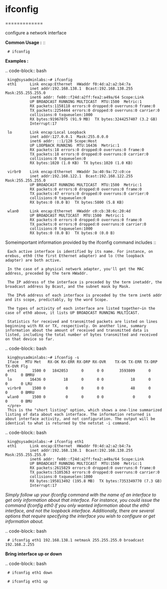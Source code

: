 # ifconfig
=============

configure a network interface


**Common Usage :**  ::

     # ifconfig


**Examples :**

.. code-block:: bash

     king@sysadminlabs:~# ifconfig
     eth1      Link encap:Ethernet  HWaddr f0:4d:a2:a2:b4:7a  
               inet addr:192.168.138.1  Bcast:192.168.138.255  Mask:255.255.255.0
               inet6 addr: fe80::f24d:a2ff:fea2:a49a/64 Scope:Link
               UP BROADCAST RUNNING MULTICAST  MTU:1500  Metric:1
               RX packets:1158118 errors:0 dropped:0 overruns:0 frame:0
               TX packets:2254444 errors:0 dropped:0 overruns:0 carrier:0
               collisions:0 txqueuelen:1000 
               RX bytes:91967075 (91.9 MB)  TX bytes:3244257407 (3.2 GB)
               Interrupt:17 

     lo        Link encap:Local Loopback  
               inet addr:127.0.0.1  Mask:255.0.0.0
               inet6 addr: ::1/128 Scope:Host
               UP LOOPBACK RUNNING  MTU:16436  Metric:1
               RX packets:18 errors:0 dropped:0 overruns:0 frame:0
               TX packets:18 errors:0 dropped:0 overruns:0 carrier:0
               collisions:0 txqueuelen:0 
               RX bytes:1020 (1.0 KB)  TX bytes:1020 (1.0 KB)

     virbr0    Link encap:Ethernet  HWaddr 3a:40:9a:72:c0:ce  
               inet addr:192.168.122.1  Bcast:192.168.122.255  Mask:255.255.255.0
               UP BROADCAST RUNNING MULTICAST  MTU:1500  Metric:1
               RX packets:0 errors:0 dropped:0 overruns:0 frame:0
               TX packets:47 errors:0 dropped:0 overruns:0 carrier:0
               collisions:0 txqueuelen:0 
               RX bytes:0 (0.0 B)  TX bytes:5800 (5.8 KB)

     wlan0     Link encap:Ethernet  HWaddr c0:cb:38:6c:20:4d  
               UP BROADCAST MULTICAST  MTU:1500  Metric:1
               RX packets:0 errors:0 dropped:0 overruns:0 frame:0
               TX packets:0 errors:0 dropped:0 overruns:0 carrier:0
               collisions:0 txqueuelen:1000 
               RX bytes:0 (0.0 B)  TX bytes:0 (0.0 B)



Someimportant information provided by the ifconfig command includes ::

     Each active interface is identified by its name. For instance, on erebus, eth0 (the first Ethernet adapter) and lo (the loopback adapter) are both active.

     In the case of a physical network adapter, you'll get the MAC address, preceded by the term HWaddr.

     The IP address of the interface is preceded by the term inetaddr, the broadcast address by Bcast, and the subnet mask by Mask.

     The IPv6 address of each interface is preceded by the term inet6 addr and its scope, predictably, by the word Scope.

     The types of activity of each interface are listed together—in the case of eth0 above, it lists UP BROADCAST RUNNING MULTICAST.

     Statistics for received and transmitted packets are listed on lines beginning with RX or TX, respectively. On another line, summary information about the amount of received and transmitted data is listed, including the total number of bytes transmitted and received on that device so far.


.. code-block:: bash


     king@sysadminlabs:~# ifconfig -s
     Iface   MTU Met   RX-OK RX-ERR RX-DRP RX-OVR    TX-OK TX-ERR TX-DRP TX-OVR Flg
     eth1       1500 0   1842053      0      0 0       3593809      0      0      0 BMRU
     lo        16436 0        18      0      0 0            18      0      0      0 LRU
     virbr0     1500 0         0      0      0 0            48      0      0      0 BMRU
     wlan0      1500 0         0      0      0 0             0      0      0      0 BMU
     </pre>
     This is the "short listing" option, which shows a one-line summarized listing of data about each interface. The information returned is about interface activity, and not configuration. The output will be identical to what is returned by the netstat -i command.


.. code-block:: bash

     king@sysadminlabs:~# ifconfig eth1
     eth1      Link encap:Ethernet  HWaddr f0:4d:a2:a2:b4:7a  
               inet addr:192.168.138.1  Bcast:192.168.138.255  Mask:255.255.255.0
               inet6 addr: fe80::f24d:a2ff:fea2:a49a/64 Scope:Link
               UP BROADCAST RUNNING MULTICAST  MTU:1500  Metric:1
               RX packets:2615829 errors:0 dropped:0 overruns:0 frame:0
               TX packets:5105363 errors:0 dropped:0 overruns:0 carrier:0
               collisions:0 txqueuelen:1000 
               RX bytes:195813492 (195.8 MB)  TX bytes:7353349770 (7.3 GB)
               Interrupt:17 


*Simply follow up your ifconfig command with the name of an interface to get only information about that interface. For instance, you could issue the command ifconfig eth0 if you only wanted information about the eth0 interface, and not the loopback interface. Additionally, there are several options that require specifying the interface you wish to configure or get information about.*

.. code-block:: bash

     # ifconfig eth1 192.168.138.1 netmask 255.255.255.0 broadcast 192.168.2.255


**Bring interface up or down**

.. code-block:: bash 

     # ifconfig eth1 down

     # ifconfig eth1 up


